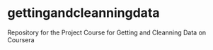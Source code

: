 gettingandcleanningdata
=======================

Repository for the Project Course for Getting and Cleanning Data on Coursera
